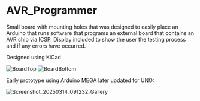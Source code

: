 # AVR_Programmer

Small board with mounting holes that was designed to easily place an Arduino that runs software that programs an external board that contains an AVR chip via ICSP. Display included to show the user the testing process and if any errors have occurred.

Designed using KiCad

![BoardTop](https://github.com/user-attachments/assets/5fefdd92-ecdf-4a0e-8bde-c04c303306a7)
![BoardBottom](https://github.com/user-attachments/assets/e7f7d199-e2ec-4c1e-8f27-4b53a6ff335f)

Early prototype using Arduino MEGA later updated for UNO:

![Screenshot_20250314_091232_Gallery](https://github.com/user-attachments/assets/67cc9ed7-9849-47df-b407-fd8b89052bca)
